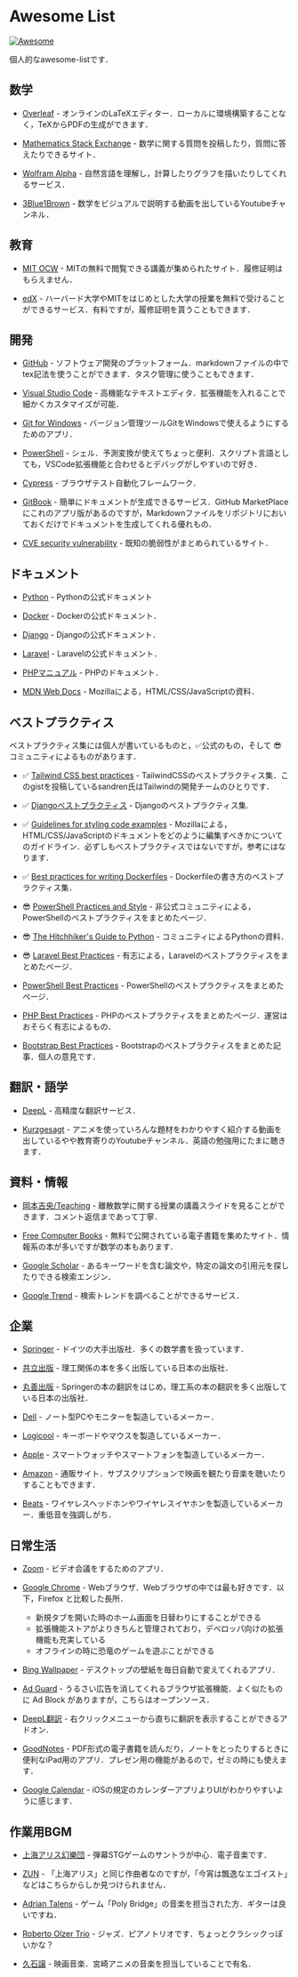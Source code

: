 # Awesome List

[![Awesome](https://cdn.rawgit.com/sindresorhus/awesome/d7305f38d29fed78fa85652e3a63e154dd8e8829/media/badge.svg)](https://github.com/sindresorhus/awesome)

個人的なawesome-listです．

## 数学

- [Overleaf](https://ja.overleaf.com/) - オンラインのLaTeXエディター．ローカルに環境構築することなく，TeXからPDFの生成ができます．

- [Mathematics Stack Exchange](https://math.stackexchange.com/) - 数学に関する質問を投稿したり，質問に答えたりできるサイト．

- [Wolfram Alpha](https://www.wolframalpha.com/) - 自然言語を理解し，計算したりグラフを描いたりしてくれるサービス．

- [3Blue1Brown](https://www.youtube.com/c/3blue1brown) - 数学をビジュアルで説明する動画を出しているYoutubeチャンネル．

## 教育

- [MIT OCW](https://ocw.mit.edu/) - MITの無料で閲覧できる講義が集められたサイト．履修証明はもらえません．

- [edX](https://www.edx.org/) - ハーバード大学やMITをはじめとした大学の授業を無料で受けることができるサービス．有料ですが，履修証明を貰うこともできます．

## 開発

- [GitHub](https://github.co.jp/) - ソフトウェア開発のプラットフォーム．markdownファイルの中でtex記法を使うことができます．タスク管理に使うこともできます．

- [Visual Studio Code](https://azure.microsoft.com/ja-jp/products/visual-studio-code/) - 高機能なテキストエディタ．拡張機能を入れることで細かくカスタマイズが可能．

- [Git for Windows](https://gitforwindows.org/) - バージョン管理ツールGitをWindowsで使えるようにするためのアプリ．

- [PowerShell](https://github.com/PowerShell/PowerShell) - シェル．予測変換が使えてちょっと便利．スクリプト言語としても，VSCode拡張機能と合わせるとデバッグがしやすいので好き．

- [Cypress](https://github.com/cypress-io/cypress) - ブラウザテスト自動化フレームワーク．

- [GitBook](https://www.gitbook.com/) - 簡単にドキュメントが生成できるサービス．GitHub MarketPlaceにこれのアプリ版があるのですが，Markdownファイルをリポジトリにおいておくだけでドキュメントを生成してくれる優れもの．

<!--
- [HackMD](https://hackmd.io/) - MarkdownとTeX記法が使えるWeb上のテキストエディタ．
-->

- [CVE security vulnerability](https://www.cvedetails.com/index.php) - 既知の脆弱性がまとめられているサイト．

## ドキュメント

- [Python](https://docs.python.org/3/) - Pythonの公式ドキュメント

- [Docker](https://docs.docker.com/) - Dockerの公式ドキュメント．

- [Django](https://docs.djangoproject.com/ja/4.1/) - Djangoの公式ドキュメント．

- [Laravel](https://laravel.com/docs/9.x) - Laravelの公式ドキュメント．

- [PHPマニュアル](https://www.php.net/manual/ja/) - PHPのドキュメント．

- [MDN Web Docs](https://developer.mozilla.org/en-US/) - Mozillaによる，HTML/CSS/JavaScriptの資料．

## ベストプラクティス

ベストプラクティス集には個人が書いているものと，:white_check_mark:公式のもの，そして :sunglasses: コミュニティによるものがあります．

- :white_check_mark: [Tailwind CSS best practices](https://gist.github.com/sandren/0f22e116f01611beab2b1195ab731b63) - TailwindCSSのベストプラクティス集．このgistを投稿しているsandren氏はTailwindの開発チームのひとりです．

- :white_check_mark: [Djangoベストプラクティス](https://django-best-practice-ja.readthedocs.io/ja/latest/) - Djangoのベストプラクティス集.

- :white_check_mark: [Guidelines for styling code examples](https://developer.mozilla.org/en-US/docs/MDN/Writing_guidelines/Writing_style_guide/Code_style_guide) - Mozillaによる，HTML/CSS/JavaScriptのドキュメントをどのように編集すべきかについてのガイドライン．必ずしもベストプラクティスではないですが，参考にはなります．

- :white_check_mark: [Best practices for writing Dockerfiles](https://docs.docker.com/develop/develop-images/dockerfile_best-practices/) - Dockerfileの書き方のベストプラクティス集．

- 😎 [PowerShell Practices and Style](https://poshcode.gitbook.io/powershell-practice-and-style/introduction/readme) - 非公式コミュニティによる，PowerShellのベストプラクティスをまとめたページ．

- 😎 [The Hitchhiker's Guide to Python](https://docs.python-guide.org/) - コミュニティによるPythonの資料．

- :sunglasses: [Laravel Best Practices](https://github.com/alexeymezenin/laravel-best-practices) - 有志による，Laravelのベストプラクティスをまとめたページ．

- [PowerShell Best Practices](https://powershell-guru.com/) - PowerShellのベストプラクティスをまとめたページ．

- [PHP Best Practices](https://phpbestpractices.org/) - PHPのベストプラクティスをまとめたページ．運営はおそらく有志によるもの．

- [Bootstrap Best Practices](https://medium.com/@nikita.vyrko/bootstrap-best-practices-59752895d4e1) - Bootstrapのベストプラクティスをまとめた記事．個人の意見です．

## 翻訳・語学

- [DeepL](https://www.deepl.com/translator) - 高精度な翻訳サービス．

- [Kurzgesagt](https://www.youtube.com/c/inanutshell) - アニメを使っていろんな題材をわかりやすく紹介する動画を出しているやや教育寄りのYoutubeチャンネル．英語の勉強用にたまに聴きます．

## 資料・情報

- [岡本吉央/Teaching](http://dopal.cs.uec.ac.jp/okamotoy/lect/) - 離散数学に関する授業の講義スライドを見ることができます．コメント返信まであって丁寧．

- [Free Computer Books](https://freecomputerbooks.com/) - 無料で公開されている電子書籍を集めたサイト．情報系の本が多いですが数学の本もあります．

- [Google Scholar](https://scholar.google.co.jp/schhp?hl=ja) - あるキーワードを含む論文や，特定の論文の引用元を探したりできる検索エンジン．

- [Google Trend](https://trends.google.co.jp/trends/?geo=JP) - 検索トレンドを調べることができるサービス．

## 企業

- [Springer](https://www.springer.com/jp/) - ドイツの大手出版社．多くの数学書を扱っています．

- [共立出版](https://www.kyoritsu-pub.co.jp/) - 理工関係の本を多く出版している日本の出版社．

- [丸善出版](https://www.maruzen-publishing.co.jp/) - Springerの本の翻訳をはじめ，理工系の本の翻訳を多く出版している日本の出版社．

- [Dell](https://www.dell.com/ja-jp) - ノート型PCやモニターを製造しているメーカー．

- [Logicool](https://www.logicool.co.jp/ja-jp) - キーボードやマウスを製造しているメーカー．

- [Apple](https://www.apple.com/jp/) - スマートウォッチやスマートフォンを製造しているメーカー．

- [Amazon](https://www.amazon.co.jp/) - 通販サイト．サブスクリプションで映画を観たり音楽を聴いたりすることもできます．

- [Beats](https://www.beatsbydre.com/jp) - ワイヤレスヘッドホンやワイヤレスイヤホンを製造しているメーカー．重低音を強調しがち．

## 日常生活

- [Zoom](https://zoom.us/) - ビデオ会議をするためのアプリ．

- [Google Chrome](https://www.google.com/intl/ja_jp/chrome/) - Webブラウザ．Webブラウザの中では最も好きです．以下，Firefox と比較した長所．
  - 新規タブを開いた時のホーム画面を日替わりにすることができる
  - 拡張機能ストアがよりきちんと管理されており，デベロッパ向けの拡張機能も充実している
  - オフラインの時に恐竜のゲームを遊ぶことができる

- [Bing Wallpaper](https://www.microsoft.com/ja-jp/bing/bing-wallpaper) - デスクトップの壁紙を毎日自動で変えてくれるアプリ．

- [Ad Guard](https://github.com/AdguardTeam/AdguardBrowserExtension) - うるさい広告を消してくれるブラウザ拡張機能．よく似たものに Ad Block がありますが，こちらはオープンソース．

- [DeepL翻訳](https://chrome.google.com/webstore/detail/deepl-translate-reading-w/cofdbpoegempjloogbagkncekinflcnj/) - 右クリックメニューから直ちに翻訳を表示することができるアドオン．

- [GoodNotes](https://apps.apple.com/jp/app/goodnotes-5/id1444383602) - PDF形式の電子書籍を読んだり，ノートをとったりするときに便利なiPad用のアプリ．プレゼン用の機能があるので，ゼミの時にも使えます．

- [Google Calendar](https://calendar.google.com/calendar/) - iOSの規定のカレンダーアプリよりUIがわかりやすいように感じます．

## 作業用BGM

- [上海アリス幻樂団](https://music.apple.com/jp/artist/%E4%B8%8A%E6%B5%B7%E3%82%A2%E3%83%AA%E3%82%B9%E5%B9%BB%E6%A8%82%E5%9B%A3/1190977068) - 弾幕STGゲームのサントラが中心．電子音楽です．

- [ZUN](https://music.apple.com/jp/artist/zun/323231415/see-all?section=top-songs) - 「上海アリス」と同じ作曲者なのですが，「今宵は飄逸なエゴイスト」などはこちらからしか見つけられません．

- [Adrian Talens](https://music.apple.com/jp/artist/adrian-talens/1090231457) - ゲーム「Poly Bridge」の音楽を担当された方．ギターは良いですね．

- [Roberto Olzer Trio](https://music.apple.com/jp/artist/roberto-olzer-trio/574336074) - ジャズ．ピアノトリオです．ちょっとクラシックっぽいかな？

- [久石譲](https://music.apple.com/jp/artist/%E4%B9%85%E7%9F%B3-%E8%AD%B2/74486938) - 映画音楽．宮崎アニメの音楽を担当していることで有名．
